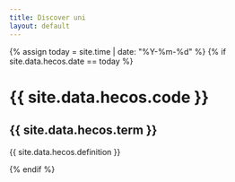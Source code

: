 ```yaml
---
title: Discover uni
layout: default
--- 
```

{% assign today = site.time | date: "%Y-%m-%d" %}
{% if site.data.hecos.date == today  %}
  <h1>  {{ site.data.hecos.code }} </h1>
  <h2> {{ site.data.hecos.term }} </h2>
  <p> {{ site.data.hecos.definition }} </p>
{% endif %}
